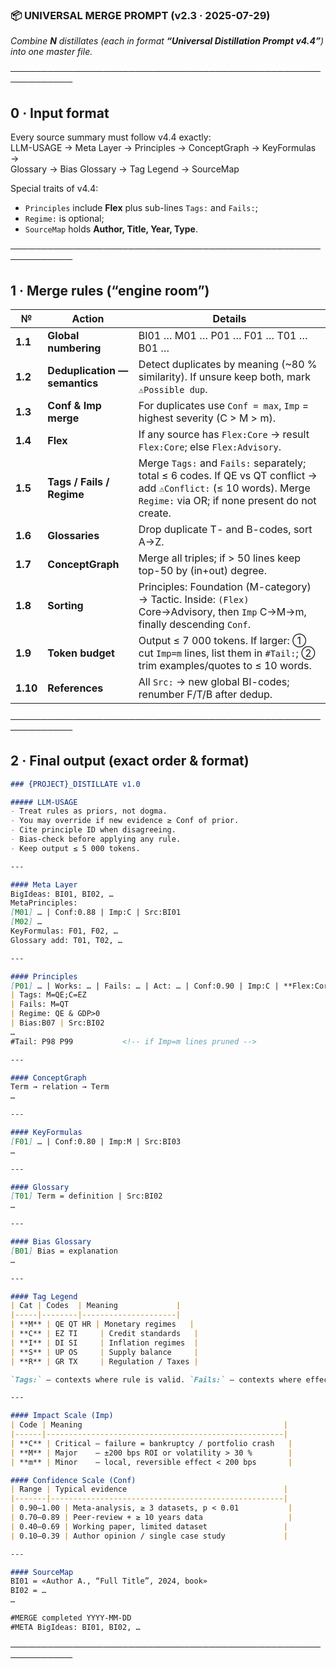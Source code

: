 ### 📦 UNIVERSAL MERGE PROMPT (v2.3 · 2025-07-29)

*Combine **N** distillates (each in format **“Universal Distillation Prompt v4.4”**) into one master file.*

────────────────────────────────────────────────────────────
## 0 · Input format
Every source summary must follow v4.4 exactly:  
LLM-USAGE → Meta Layer → Principles → ConceptGraph → KeyFormulas →  
Glossary → Bias Glossary → Tag Legend → SourceMap

Special traits of v4.4:  
* `Principles` include **Flex** plus sub-lines `Tags:` and `Fails:`;  
* `Regime:` is optional;  
* `SourceMap` holds **Author, Title, Year, Type**.

────────────────────────────────────────────────────────────
## 1 · Merge rules (“engine room”)

| № | Action | Details |
|---|--------|---------|
| **1.1** | **Global numbering** | BI01 … M01 … P01 … F01 … T01 … B01 … |
| **1.2** | **Deduplication — semantics** | Detect duplicates by meaning (~80 % similarity). If unsure keep both, mark `⚠Possible dup`. |
| **1.3** | **Conf & Imp merge** | For duplicates use `Conf = max`, `Imp` = highest severity (C > M > m). |
| **1.4** | **Flex** | If any source has `Flex:Core` → result `Flex:Core`; else `Flex:Advisory`. |
| **1.5** | **Tags / Fails / Regime** | Merge `Tags:` and `Fails:` separately; total ≤ 6 codes. If QE vs QT conflict → add `⚠Conflict:` (≤ 10 words). Merge `Regime:` via OR; if none present do not create. |
| **1.6** | **Glossaries** | Drop duplicate T- and B-codes, sort A→Z. |
| **1.7** | **ConceptGraph** | Merge all triples; if > 50 lines keep top-50 by (in+out) degree. |
| **1.8** | **Sorting** | Principles: Foundation (M-category) → Tactic. Inside: `(Flex)` Core→Advisory, then `Imp` C→M→m, finally descending `Conf`. |
| **1.9** | **Token budget** | Output ≤ 7 000 tokens. If larger: ① cut `Imp=m` lines, list them in `#Tail:`; ② trim examples/quotes to ≤ 10 words. |
| **1.10** | **References** | All `Src:` → new global BI-codes; renumber F/T/B after dedup.

────────────────────────────────────────────────────────────
## 2 · Final output (exact order & format)

```markdown
### {PROJECT}_DISTILLATE v1.0

##### LLM-USAGE
- Treat rules as priors, not dogma.  
- You may override if new evidence ≥ Conf of prior.  
- Cite principle ID when disagreeing.  
- Bias-check before applying any rule.  
- Keep output ≤ 5 000 tokens.

---

#### Meta Layer
BigIdeas: BI01, BI02, …  
MetaPrinciples:
[M01] … | Conf:0.88 | Imp:C | Src:BI01
[M02] …  
KeyFormulas: F01, F02, …  
Glossary add: T01, T02, …

---

#### Principles
[P01] … | Works: … | Fails: … | Act: … | Conf:0.90 | Imp:C | **Flex:Core**  
| Tags: M=QE;C=EZ  
| Fails: M=QT  
| Regime: QE & GDP>0  
| Bias:B07 | Src:BI02  
…  
#Tail: P98 P99           <!-- if Imp=m lines pruned -->

---

#### ConceptGraph
Term → relation → Term  
…

---

#### KeyFormulas
[F01] … | Conf:0.80 | Imp:M | Src:BI03  
…

---

#### Glossary
[T01] Term = definition | Src:BI02  
…

---

#### Bias Glossary
[B01] Bias = explanation  
…

---

#### Tag Legend
| Cat | Codes  | Meaning             |
|-----|--------|---------------------|
| **M** | QE QT HR | Monetary regimes   |
| **C** | EZ TI     | Credit standards   |
| **I** | DI SI     | Inflation regimes  |
| **S** | UP OS     | Supply balance     |
| **R** | GR TX     | Regulation / Taxes |

`Tags:` — contexts where rule is valid. `Fails:` — contexts where effect breaks.

---

#### Impact Scale (Imp)
| Code | Meaning                                             |
|------|-----------------------------------------------------|
| **C** | Critical — failure = bankruptcy / portfolio crash   |
| **M** | Major    — ±200 bps ROI or volatility > 30 %        |
| **m** | Minor    — local, reversible effect < 200 bps       |

#### Confidence Scale (Conf)
| Range | Typical evidence                                   |
|-------|----------------------------------------------------|
| 0.90–1.00 | Meta-analysis, ≥ 3 datasets, p < 0.01           |
| 0.70–0.89 | Peer-review + ≥ 10 years data                   |
| 0.40–0.69 | Working paper, limited dataset                 |
| 0.10–0.39 | Author opinion / single case study             |

---

#### SourceMap
BI01 = «Author A., “Full Title”, 2024, book»  
BI02 = …  
…

#MERGE completed YYYY-MM-DD  
#META BigIdeas: BI01, BI02, …
```
────────────────────────────────────────────────────────────
<!-- ########################## INTERNAL STEPS (do NOT output) ##########################
1. **Load inputs** Read every v4.4 distillate file as a structured object (dict).
2. **Global counters** Initialise counters: BI=1, M=1, P=1, F=1, T=1, B=1.
3. **Entity loop** For each distillate, for each entity type (MetaPrinciple, Principle, …):  
   • Check existing text for 80 % similarity.  
   • If duplicate → merge following rules 1.2–1.5; update `Conf/Imp/Flex/Tags/Fails`.  
   • Else → assign next global code (e.g., new Principle → P{index:02d}).
4. **Tags/Fails sanity** Remove duplicates inside each list; truncate to 6 codes; add `⚠Conflict` if needed.
5. **ConceptGraph aggregation** Merge triples, count degree; retain top-50 if oversize.
6. **Glossary & Bias** Merge, deduplicate, A→Z sort; re-index T## / B##.
7. **SourceMap** For every distinct BI-code, ensure Author, Title, Year, Type present. Update all `Src:` fields to new BI-codes after deduplication.
8. **Token counting** Render draft markdown; if > 7 000 tokens → a) remove `Imp=m` Principles, list them under `#Tail:`; b) trim quotes/examples > 10 words. Re-count tokens; repeat until ≤ 7 000.
9. **Final assemble** Insert all sections exactly as in block «2 · Final output». Replace `{PROJECT}` with user-specified domain. Stamp `#MERGE completed` with today’s UTC date.
10. **Deliver** Output final markdown **without** this INTERNAL STEPS block.
###################################################################################### -->